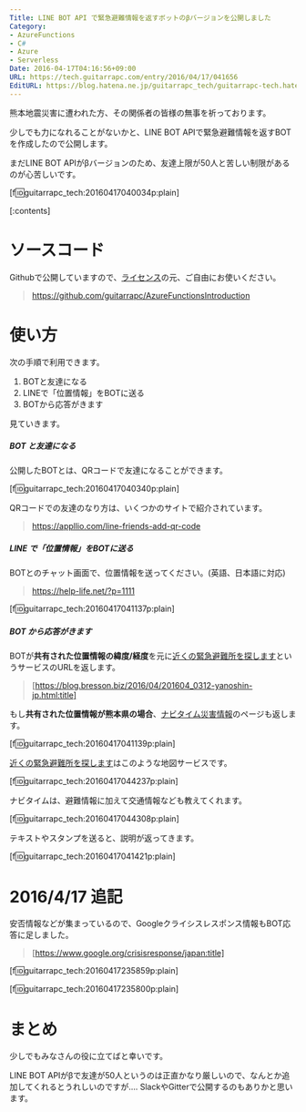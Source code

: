 ```yaml
---
Title: LINE BOT API で緊急避難情報を返すボットのβバージョンを公開しました
Category:
- AzureFunctions
- C#
- Azure
- Serverless
Date: 2016-04-17T04:16:56+09:00
URL: https://tech.guitarrapc.com/entry/2016/04/17/041656
EditURL: https://blog.hatena.ne.jp/guitarrapc_tech/guitarrapc-tech.hatenablog.com/atom/entry/10328537792371437107
---
```


熊本地震災害に遭われた方、その関係者の皆様の無事を祈っております。

少しでも力になれることがないかと、LINE BOT APIで緊急避難情報を返すBOTを作成したので公開します。

まだLINE BOT APIがβバージョンのため、友達上限が50人と苦しい制限があるのが心苦しいです。

[f:id:guitarrapc_tech:20160417040034p:plain]


[:contents]

# ソースコード

Githubで公開していますので、[ライセンス](https://github.com/guitarrapc/AzureFunctionsIntroduction/blob/master/LICENSE)の元、ご自由にお使いください。

> https://github.com/guitarrapc/AzureFunctionsIntroduction

# 使い方

次の手順で利用できます。

1. BOTと友達になる
1. LINEで「位置情報」をBOTに送る
1. BOTから応答がきます

見ていきます。

##### BOT と友達になる

公開したBOTとは、QRコードで友達になることができます。

[f:id:guitarrapc_tech:20160417040340p:plain]

QRコードでの友達のなり方は、いくつかのサイトで紹介されています。

> https://appllio.com/line-friends-add-qr-code

##### LINE で「位置情報」をBOTに送る

BOTとのチャット画面で、位置情報を送ってください。(英語、日本語に対応)

> https://help-life.net/?p=1111

[f:id:guitarrapc_tech:20160417041137p:plain]


##### BOT から応答がきます

BOTが**共有された位置情報の緯度/経度**を元に[近くの緊急避難所を探します](https://0312.yanoshin.jp/rescue/index/)というサービスのURLを返します。

> [https://blog.bresson.biz/2016/04/201604_0312-yanoshin-jp.html:title]


もし**共有された位置情報が熊本県の場合**、[ナビタイム災害情報](https://www.navitime.co.jp/saigai/?from=pctop)のページも返します。

[f:id:guitarrapc_tech:20160417041139p:plain]

 [近くの緊急避難所を探します](https://0312.yanoshin.jp/rescue/index/)はこのような地図サービスです。

[f:id:guitarrapc_tech:20160417044237p:plain]

ナビタイムは、避難情報に加えて交通情報なども教えてくれます。

[f:id:guitarrapc_tech:20160417044308p:plain]

テキストやスタンプを送ると、説明が返ってきます。

[f:id:guitarrapc_tech:20160417041421p:plain]

# 2016/4/17 追記

安否情報などが集まっているので、Googleクライシスレスポンス情報もBOT応答に足しました。

> [https://www.google.org/crisisresponse/japan:title]

[f:id:guitarrapc_tech:20160417235859p:plain]

[f:id:guitarrapc_tech:20160417235800p:plain]



# まとめ

少しでもみなさんの役に立てばと幸いです。

LINE BOT APIがβで友達が50人というのは正直かなり厳しいので、なんとか追加してくれるとうれしいのですが.... SlackやGitterで公開するのもありかと思います。
